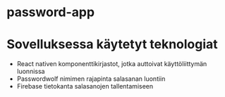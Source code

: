 # password-app

# Sovelluksessa käytetyt teknologiat
  - React nativen komponenttikirjastot, jotka auttoivat käyttöliittymän luonnissa
  - Passwordwolf nimimen rajapinta salasanan luontiin
  - Firebase tietokanta salasanojen tallentamiseen
